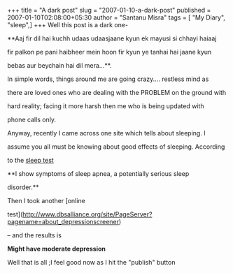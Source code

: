 +++
title = "A dark post"
slug = "2007-01-10-a-dark-post"
published = 2007-01-10T02:08:00+05:30
author = "Santanu Misra"
tags = [ "My Diary", "sleep",]
+++
Well this post is a dark one-

**Aaj fir dil hai kuchh udaas udaasjaane kyun ek mayusi si chhayi haiaaj
fir palkon pe pani haibheer mein hoon fir kyun ye tanhai hai jaane kyun
bebas aur beychain hai dil mera...**.

In simple words, things around me are going crazy.... restless mind as
there are loved ones who are dealing with the PROBLEM on the ground with
hard reality; facing it more harsh then me who is being updated with
phone calls only.

Anyway, recently I came across one site which tells about sleeping. I
assume you all must be knowing about good effects of sleeping. According
to the [sleep test](http://www.sleepnet.com/sleeptest.html)

**I show symptoms of sleep apnea, a potentially serious sleep
disorder.**

Then I took another [online
test](http://www.dbsalliance.org/site/PageServer?pagename=about_depressionscreener)
– and the results is

**Might have moderate depression**

Well that is all ;I feel good now as I hit the "publish" button

<span class="underline"></span>
